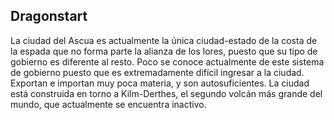 <h2>Dragonstart</h2>
<p>La ciudad del Ascua es actualmente la única ciudad-estado de la costa de la espada que no forma parte la alianza de los lores, puesto que su tipo de gobierno es diferente al resto. Poco se conoce actualmente de este sistema de gobierno puesto que es extremadamente difícil ingresar a la ciudad. Exportan e importan muy poca materia, y son autosuficientes. La ciudad está construida en torno a Kilm-Derthes, el segundo volcán más grande del mundo, que actualmente se encuentra inactivo.</p>
